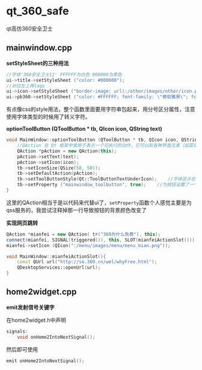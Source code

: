 # qt_360_safe
qt高仿360安全卫士



## mainwindow.cpp

**setStyleSheet的三种用法**

```cpp
//字体'360安全卫士11' FFFFFF为白色 000000为黑色
ui->title->setStyleSheet ("color: #000000");
//对应左上角logo
ui->icon->setStyleSheet ("border-image: url(:/other/images/other/icon.png)");
ui->pb360->setStyleSheet ("color: #FFFFFF; font-family: \"微软雅黑\"; font-size: 20px;");
```

有点像css的style用法，整个函数里面要用字符串包起来，用分号区分属性，注意使用字体类型的时候用了转义字符。



**optionToolButton (QToolButton * tb, QIcon icon, QString text)**

```cpp
void MainWindow::optionToolButton (QToolButton * tb, QIcon icon, QString text) {
    //QAction 在 Qt 框架中常用于表示一个可执行的动作，它可以和各种界面元素（如菜单、工具栏按钮等）关联起来，赋予它们具体的功能
    QAction *pAction = new QAction(this);
    pAction->setText(text);
    pAction->setIcon(icon);
    tb->setIconSize(QSize(50, 50));
    tb->setDefaultAction(pAction);
    tb->setToolButtonStyle(Qt::ToolButtonTextUnderIcon);    //字体显示在图片之下
    tb->setProperty ("mainwindow_toolbutton", true);    //为按钮设置了一个自定义属性，属性名为 "mainwindow_toolbutton"，属性值为 true
}
```

这里的QAction相当于是以代码来代替ui了，`setProperty`函数个人感觉主要是为qss服务的，我尝试注释掉那一行导致按钮的背景颜色改变了



**实现网页跳转**

```cpp
QAction *mianfei = new QAction( tr("360为什么免费"), this);
connect(mianfei, SIGNAL(triggered()), this, SLOT(mianfeiActionSlot()));
mianfei->setIcon (QIcon(":/menu/images/menu/menu_mian.png"));

void MainWindow::mianfeiActionSlot(){
    const QUrl url("http://se.360.cn/wel/whyFree.html");
    QDesktopServices::openUrl(url);
}	
```





## home2widget.cpp

**emit发射信号关键字**

在home2widget.h中声明

```cpp
signals:
    void onHome2IntoNextSignal();
```

然后即可使用

```cpp
emit onHome2IntoNextSignal();
```

